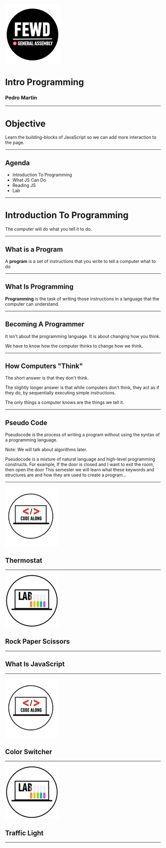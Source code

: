 ![GeneralAssemb.ly](../../img/icons/FEWD_Logo.png)

# Intro Programming

### Pedro Martin

---

# Objective

Learn the building-blocks of JavaScript so we can add more interaction to the page.

---

## Agenda

* Introduction To Programming
* What JS Can Do
* Reading JS
* Lab

---

# Introduction To Programming

The computer will do what you tell it to do.

---

## What is a Program

A **program** is a set of instructions that you write to tell a computer what to do

---

## What Is Programming

**Programming** is the task of writing those instructions in a language that the computer can understand.

---

## Becoming A Programmer

It isn't about the programming language. It is about changing how you think.

We have to know how the computer thinks to change how we think.

---

## How Computers "Think"

The short answer is that they don't think.

The slightly longer answer is that while computers don't think, they act as if they do, by sequentially executing simple instructions.

The only things a computer knows are the things we tell it.

---

## Pseudo Code

Pseudocode is the process of writing a program without using the syntax of a programming language.

Note:
We will talk about algorithms later.

Pseudocode is a mixture of natural language and high-level programming constructs. For example,
If the door is closed and I want to exit the room, then open the door
This semester we will learn what these keywords and structures are and how they are used to create a program…

---

![GeneralAssemb.ly](../../img/icons/code_along.png)

## Thermostat

---

![GeneralAssemb.ly](../../img/icons/exercise_icon_md.png)

## Rock Paper Scissors

---

## What Is JavaScript

---

![GeneralAssemb.ly](../../img/icons/code_along.png)

## Color Switcher

---

![GeneralAssemb.ly](../../img/icons/exercise_icon_md.png)

## Traffic Light

---
